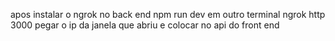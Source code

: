 apos instalar o ngrok 
no back end
npm run dev
em outro terminal 
ngrok http 3000
pegar o ip da janela que abriu e colocar no api do front end